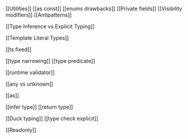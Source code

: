 
[[Utilities]]
[[as const]]
[[enums drawbacks]]
[[Private fields]]
[[Visibility modifiers]]
[[Antipatterns]]

[[Type Inference vs Explicit Typing]]


[[Template Literal Types]]


[[ts fixed]]


[[type narrowing]]
[[type predicate]]

[[runtime validator]]


[[any vs unknown]]

[[as]]

[[infer type]]
[[return type]]


[[Duck typing]]
[[type check explicit]]


[[Readonly]]
